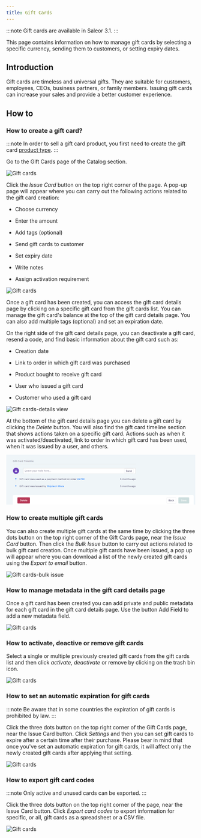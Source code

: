 ```yaml
---
title: Gift Cards
---
```


:::note
Gift cards are available in Saleor 3.1.
:::

This page contains information on how to manage gift cards by selecting a specific currency, sending them to customers, or setting expiry dates.

## Introduction
Gift cards are timeless and universal gifts. They are suitable for customers, employees, CEOs, business partners, or family members. Issuing gift cards can increase your sales and provide a better customer experience.

## How to
### How to create a gift card?
:::note
In order to sell a gift card product, you first need to create the gift card [product type](dashboard/configuration/products.md).
:::

Go to the Gift Cards page of the Catalog section.

![Gift cards](../screenshots/catalog-giftcards-main.png)

Click the *Issue Card* button on the top right corner of the page. A pop-up page will appear where you can carry out the following actions related to the gift card creation:  

- Choose currency  

- Enter the amount  

- Add tags (optional)

- Send gift cards to customer  

- Set expiry date  

- Write notes

- Assign activation requirement

![Gift cards](../screenshots/catalog-giftcards-new.png)

Once a gift card has been created, you can access the gift card details page by clicking on a specific gift card from the gift cards list. You can manage the gift card's balance at the top of the gift card details page. You can also add multiple tags (optional) and set an expiration date.

On the right side of the gift card details page, you can deactivate a gift card, resend a code, and find basic information about the gift card such as:

- Creation date

- Link to order in which gift card was purchased

- Product bought to receive gift card

- User who issued a gift card

- Customer who used a gift card

![Gift cards-details view](../screenshots/catalog-giftcards-details-view.png)

At the bottom of the gift card details page you can delete a gift card by clicking the *Delete* button. You will also find the gift card timeline section that shows actions taken on a specific gift card. Actions such as when it was activated/deactivated, link to order in which gift card has been used, when it was issued by a user, and others.

![Gift cards-details view](../screenshots/catalog-giftcards-timeline.png)

### How to create multiple gift cards

You can also create multiple gift cards at the same time by clicking the three dots button on the top right corner of the Gift Cards page, near the *Issue Card* button. Then click the *Bulk Issue* button to carry out actions related to bulk gift card creation. Once multiple gift cards have been issued, a pop up will appear where you can download a list of the newly created gift cards using the *Export to email* button.

![Gift cards-bulk issue](../screenshots/catalog-giftcards-bulk-issue.png)

### How to manage metadata in the gift card details page
Once a gift card has been created you can add private and public metadata for each gift card in the gift card details page. Use the button Add Field to add a new metadata field.

![Gift cards](../screenshots/catalog-giftcards-metadata.png)

### How to activate, deactive or remove gift cards
Select a single or multiple previously created gift cards from the gift cards list and then click *activate*, *deactivate* or remove by clicking on the trash bin icon.

![Gift cards](../screenshots/catalog-giftcards-deactivate.png)

### How to set an automatic expiration for gift cards
:::note
Be aware that in some countries the expiration of gift cards is prohibited by law.
:::

Click the three dots button on the top right corner of the Gift Cards page, near the Issue Card button. Click *Settings* and then you can set gift cards to expire after a certain time after their purchase.  Please bear in mind that once you've set an automatic expiration for gift cards, it will affect only the newly created gift cards after applying that setting.

![Gift cards](../screenshots/catalog-giftcards-expiration.png)

### How to export gift card codes
:::note
Only active and unused cards can be exported.
:::

Click the three dots button on the top right corner of the page, near the Issue Card button. Click *Export card codes* to export information for specific, or all, gift cards as a spreadsheet or a CSV file.

![Gift cards](../screenshots/catalog-giftcards-export.png)